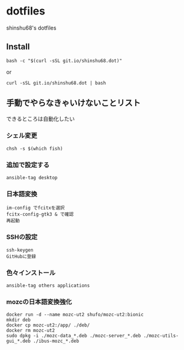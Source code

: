# dotfiles
shinshu68's dotfiles

## Install
```shell
bash -c "$(curl -sSL git.io/shinshu68.dot)"
```

or

```shell
curl -sSL git.io/shinshu68.dot | bash
```

## 手動でやらなきゃいけないことリスト
できるところは自動化したい

### シェル変更
```shell
chsh -s $(which fish)
```

### 追加で設定する
```shell
ansible-tag desktop
```

### 日本語変換
```shell
im-config でfcitxを選択
fcitx-config-gtk3 & で確認
再起動
```

### SSHの設定
```shell
ssh-keygen
GitHubに登録
```

### 色々インストール
```shell
ansible-tag others applications
```

### mozcの日本語変換強化
```shell
docker run -d --name mozc-ut2 shufo/mozc-ut2:bionic
mkdir deb
docker cp mozc-ut2:/app/ ./deb/
docker rm mozc-ut2
sudo dpkg -i ./mozc-data_*.deb ./mozc-server_*.deb ./mozc-utils-gui_*.deb ./ibus-mozc_*.deb
```

